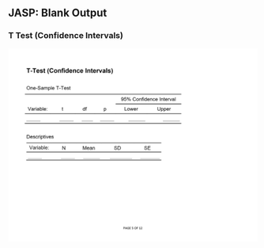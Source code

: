## JASP: Blank Output

### T Test (Confidence Intervals)

<p align="center"><kbd><img src="intervals.png"></kbd></p>
